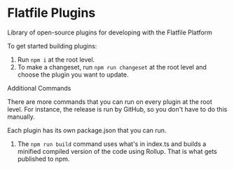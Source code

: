 # Flatfile Plugins

Library of open-source plugins for developing with the Flatfile Platform

To get started building plugins:

1. Run `npm i` at the root level.
2. To make a changeset, run `npm run changeset` at the root level and choose the plugin you want to update.

Additional Commands

There are more commands that you can run on every plugin at the root level. For instance, the release is run by GitHub, so you don't have to do this manually.


Each plugin has its own package.json that you can run.

1. The `npm run build` command uses what's in index.ts and builds a minified compiled version of the code using Rollup. That is what gets published to npm.
